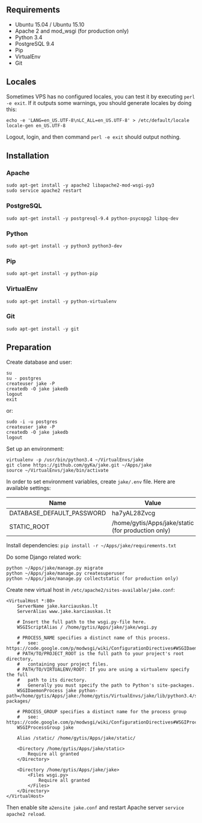 ## Requirements

* Ubuntu 15.04 / Ubuntu 15.10
* Apache 2 and mod_wsgi (for production only)
* Python 3.4
* PostgreSQL 9.4
* Pip
* VirtualEnv
* Git

## Locales

Sometimes VPS has no configured locales, you can test it by executing
`perl -e exit`. If it outputs some warnings, you should generate locales
by doing this:

```
echo -e 'LANG=en_US.UTF-8\nLC_ALL=en_US.UTF-8' > /etc/default/locale
locale-gen en_US.UTF-8
```

Logout, login, and then command `perl -e exit` should output nothing.

## Installation

### Apache

```
sudo apt-get install -y apache2 libapache2-mod-wsgi-py3
sudo service apache2 restart
```

### PostgreSQL

`sudo apt-get install -y postgresql-9.4 python-psycopg2 libpq-dev`

### Python

`sudo apt-get install -y python3 python3-dev`

### Pip

`sudo apt-get install -y python-pip`

### VirtualEnv

`sudo apt-get install -y python-virtualenv`

### Git

`sudo apt-get install -y git`

## Preparation

Create database and user:

```
su
su - postgres
createuser jake -P
createdb -O jake jakedb
logout
exit
```

or:

```
sudo -i -u postgres
createuser jake -P
createdb -O jake jakedb
logout
```

Set up an environment:

```
virtualenv -p /usr/bin/python3.4 ~/VirtualEnvs/jake
git clone https://github.com/gyKa/jake.git ~/Apps/jake
source ~/VirtualEnvs/jake/bin/activate
```

In order to set environment variables, create `jake/.env` file.
Here are available settings:

| Name                      | Value                                              |
|---------------------------|----------------------------------------------------|
| DATABASE_DEFAULT_PASSWORD | ha7yAL28Zvcg                                       |
| STATIC_ROOT               | /home/gytis/Apps/jake/static (for production only) |

Install dependencies: `pip install -r ~/Apps/jake/requirements.txt`

Do some Django related work:

```
python ~/Apps/jake/manage.py migrate
python ~/Apps/jake/manage.py createsuperuser
python ~/Apps/jake/manage.py collectstatic (for production only)
```

Create new virtual host in `/etc/apache2/sites-available/jake.conf`:

```
<VirtualHost *:80>
    ServerName jake.karciauskas.lt
    ServerAlias www.jake.karciauskas.lt

    # Insert the full path to the wsgi.py-file here.
    WSGIScriptAlias / /home/gytis/Apps/jake/jake/wsgi.py

    # PROCESS_NAME specifies a distinct name of this process.
    #   see: https://code.google.com/p/modwsgi/wiki/ConfigurationDirectives#WSGIDaemonProcess
    # PATH/TO/PROJECT_ROOT is the full path to your project's root directory,
    #   containing your project files.
    # PATH/TO/VIRTUALENV/ROOT: If you are using a virtualenv specify the full
    #   path to its directory.
    #   Generally you must specify the path to Python's site-packages.
    WSGIDaemonProcess jake python-path=/home/gytis/Apps/jake:/home/gytis/VirtualEnvs/jake/lib/python3.4/site-packages/

    # PROCESS_GROUP specifies a distinct name for the process group
    #   see: https://code.google.com/p/modwsgi/wiki/ConfigurationDirectives#WSGIProcessGroup
    WSGIProcessGroup jake

    Alias /static/ /home/gytis/Apps/jake/static/

    <Directory /home/gytis/Apps/jake/static>
        Require all granted
    </Directory>

    <Directory /home/gytis/Apps/jake/jake>
        <Files wsgi.py>
            Require all granted
        </Files>
    </Directory>
</VirtualHost>
```

Then enable site `a2ensite jake.conf` and restart Apache server
`service apache2 reload`.
